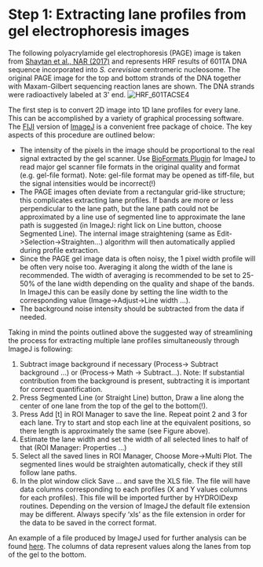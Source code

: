 # Step 1: Extracting lane profiles from gel electrophoresis images
The following polyacrylamide gel electrophoresis (PAGE) image is taken from [Shaytan et al., NAR (2017)](https://www.ncbi.nlm.nih.gov/pubmed/28934480) and represents HRF results of 601TA DNA sequence incorporated into *S. cerevisiae* centromeric nucleosome. The original PAGE image for the top and bottom strands of the DNA together with Maxam-Gilbert sequencing reaction lanes are shown. The DNA strands were radioactively labeled at 3' end.
![HRF_601TACSE4](data/gel.png)


The first step is to convert 2D image into 1D lane profiles for every lane. This can be accomplished by a variety of graphical processing software. The [FIJI](https://fiji.sc) version of [ImageJ](https://imagej.nih.gov) is a convenient free package of choice. The key aspects of this procedure are outlined below:

- The intensity of the pixels in the image should be proportional to the real signal extracted by the gel scanner. Use [BioFormats Plugin](http://www.openmicroscopy.org/site/products/bio-formats) for ImageJ  to read major gel scanner file formats in the original quality and format (e.g. gel-file format). Note: gel-file format may be opened as tiff-file, but the signal intensities would be incorrect(!)
- The PAGE images often deviate from a rectangular grid-like structure; this complicates extracting lane profiles. If bands are more or less perpendicular to the lane path, but the lane path could not be approximated by a line use of segmented line to approximate the lane path is suggested (in ImageJ: right lick on Line button, choose Segmented Line). The internal image straightening (same as Edit->Selection->Straighten...) algorithm will then automatically applied during profile extraction.
- Since the PAGE gel image data is often noisy, the 1 pixel width profile will be often very noise too. Averaging it along the width of the lane is recommended. The width of averaging is recommended to be set to 25-50% of the lane width depending on the quality and shape of the bands. In ImageJ this can be easily done by setting the line width to the corresponding value (Image->Adjust->Line width ...).
- The background noise intensity should be subtracted from the data if needed.

Taking in mind the points outlined above the suggested way of streamlining the process for extracting multiple lane profiles simultaneously through ImageJ is following:

1. Subtract image background if necessary (Process-> Subtract background ...) or (Process-> Math -> Subtract...). Note: If substantial contribution from the background is present, subtracting it is important for correct quantification.
3. Press Segmented Line (or Straight Line) button, Draw a line along the center of one lane from the top of the gel to the bottom(!).
4. Press Add [t] in ROI Manager to save the line. Repeat point 2 and 3 for each lane. Try to start and stop each line at the equivalent positions, so there length is approximately the same (see Figure above).
5. Estimate the lane width and set the width of all selected lines to half of that (ROI Manager: Properties ...)
6. Select all the saved lines in ROI Manager, Choose More->Multi Plot. The segmented lines would be straighten automatically, check if they still follow lane paths.
7. In the plot window click Save ... and save the XLS file. The file will have data columns corresponding to each profiles (X and Y values columns for each profiles). This file will be imported further by HYDROIDexp routines. Depending on the version of ImageJ the default file extension may be different. Always specify ‘xls’ as the file extension in order for the data to be saved in the correct format.

An example of a file produced by ImageJ used for further analysis can be found [here](data/lane_profiles.xls). The columns of data represent values along the lanes from top of the gel to the bottom.

